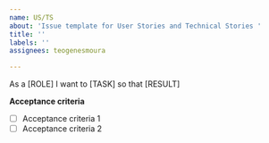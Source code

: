 ```yaml
---
name: US/TS
about: 'Issue template for User Stories and Technical Stories '
title: ''
labels: ''
assignees: teogenesmoura

---
```


As a [ROLE] I want to [TASK] so that [RESULT]

**Acceptance criteria**
- [ ] Acceptance criteria 1 
- [ ] Acceptance criteria 2
